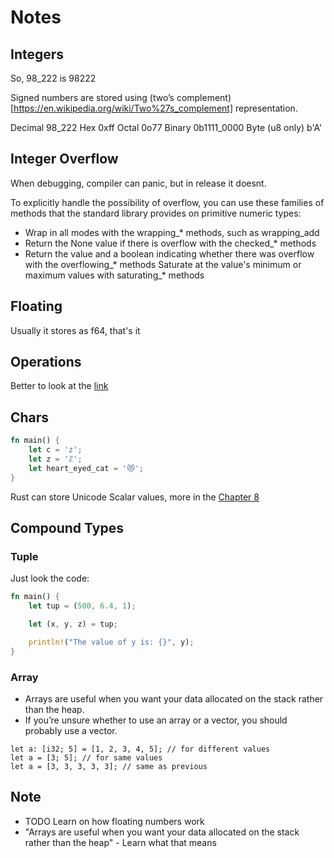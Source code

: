 # Notes
## Integers
So, 98_222 is 98222

Signed numbers are stored using (two’s complement)[https://en.wikipedia.org/wiki/Two%27s_complement] representation.

Decimal	        98_222
Hex	        0xff
Octal	        0o77
Binary	        0b1111_0000
Byte (u8 only)	b'A'

## Integer Overflow
When debugging, compiler can panic, but in release it doesnt.

To explicitly handle the possibility of overflow, you can use these families of methods that the standard library provides on primitive numeric types:

* Wrap in all modes with the wrapping_\* methods, such as wrapping_add
* Return the None value if there is overflow with the checked_\* methods
* Return the value and a boolean indicating whether there was overflow with the overflowing_\* methods
Saturate at the value's minimum or maximum values with saturating_\* methods

## Floating
Usually it stores as f64, that's it

## Operations
Better to look at the [link](https://doc.rust-lang.org/book/appendix-02-operators.html)

## Chars
``` Rust
fn main() {
    let c = 'z';
    let z = 'ℤ';
    let heart_eyed_cat = '😻';
}
```
Rust can store Unicode Scalar values, more in the [Chapter 8](https://doc.rust-lang.org/book/ch08-02-strings.html#storing-utf-8-encoded-text-with-strings)

## Compound Types
### Tuple
Just look the code:
``` Rust
fn main() {
    let tup = (500, 6.4, 1);

    let (x, y, z) = tup;

    println!("The value of y is: {}", y);
}
```

### Array
* Arrays are useful when you want your data allocated on the stack rather than the heap.
* If you’re unsure whether to use an array or a vector, you should probably use a vector.

```
let a: [i32; 5] = [1, 2, 3, 4, 5]; // for different values
let a = [3; 5]; // for same values
let a = [3, 3, 3, 3, 3]; // same as previous
```

## Note
* TODO Learn on how floating numbers work
* "Arrays are useful when you want your data allocated on the stack rather than the heap" - Learn what that means
